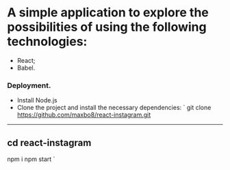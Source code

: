 # A simple application to explore the possibilities of using the following technologies:
-  React;
-  Babel.

### Deployment.
- Install Node.js
- Clone the project and install the necessary dependencies:
` git clone https://github.com/maxbo8/react-instagram.git
---
cd react-instagram
---
npm i
npm start
`